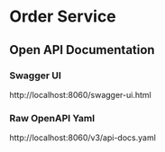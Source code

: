 # Order Service

## Open API Documentation

### Swagger UI

http://localhost:8060/swagger-ui.html

### Raw OpenAPI Yaml

http://localhost:8060/v3/api-docs.yaml

